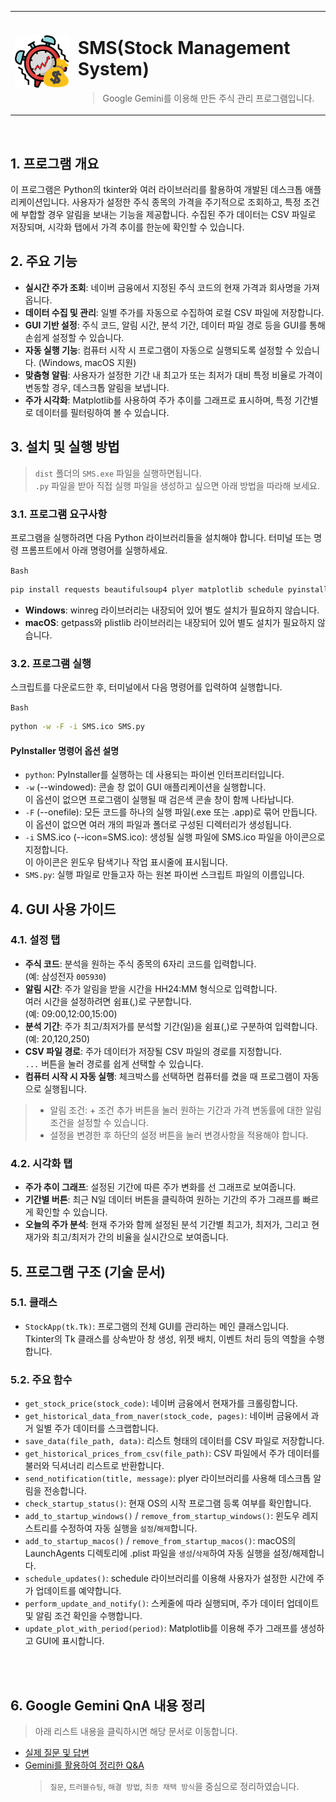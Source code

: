 <table style="width:100%;">
  <tr style="width:100%;">
    <td style="width:20%;">
      <img src="./img/icon.png" style="width:100px;" alt="SMS 아이콘" />
    </td>
    <td style="width:80%;">
      <h1>SMS(Stock Management System)</h1>
      <blockquote>Google Gemini를 이용해 만든 주식 관리 프로그램입니다.</blockquote>
    </td>
  </tr>
</table>

<br>

## 1. 프로그램 개요
이 프로그램은 Python의 tkinter와 여러 라이브러리를 활용하여 개발된 데스크톱 애플리케이션입니다. 사용자가 설정한 주식 종목의 가격을 주기적으로 조회하고, 특정 조건에 부합할 경우 알림을 보내는 기능을 제공합니다. 수집된 주가 데이터는 CSV 파일로 저장되며, 시각화 탭에서 가격 추이를 한눈에 확인할 수 있습니다.

## 2. 주요 기능
- **실시간 주가 조회**: 네이버 금융에서 지정된 주식 코드의 현재 가격과 회사명을 가져옵니다.
- **데이터 수집 및 관리**: 일별 주가를 자동으로 수집하여 로컬 CSV 파일에 저장합니다.
- **GUI 기반 설정**: 주식 코드, 알림 시간, 분석 기간, 데이터 파일 경로 등을 GUI를 통해 손쉽게 설정할 수 있습니다.
- **자동 실행 기능**: 컴퓨터 시작 시 프로그램이 자동으로 실행되도록 설정할 수 있습니다. (Windows, macOS 지원)
- **맞춤형 알림**: 사용자가 설정한 기간 내 최고가 또는 최저가 대비 특정 비율로 가격이 변동할 경우, 데스크톱 알림을 보냅니다.
- **주가 시각화**: Matplotlib를 사용하여 주가 추이를 그래프로 표시하며, 특정 기간별로 데이터를 필터링하여 볼 수 있습니다.

## 3. 설치 및 실행 방법
> `dist` 폴더의 `SMS.exe` 파일을 실행하면됩니다.  
> `.py` 파일을 받아 직접 실행 파일을 생성하고 싶으면 아래 방법을 따라해 보세요.

### 3.1. 프로그램 요구사항
프로그램을 실행하려면 다음 Python 라이브러리들을 설치해야 합니다. 터미널 또는 명령 프롬프트에서 아래 명령어를 실행하세요.

`Bash`
```Bash
pip install requests beautifulsoup4 plyer matplotlib schedule pyinstaller
```
- **Windows**: winreg 라이브러리는 내장되어 있어 별도 설치가 필요하지 않습니다.
- **macOS**: getpass와 plistlib 라이브러리는 내장되어 있어 별도 설치가 필요하지 않습니다.

### 3.2. 프로그램 실행
스크립트를 다운로드한 후, 터미널에서 다음 명령어를 입력하여 실행합니다.

`Bash`
```Bash
python -w -F -i SMS.ico SMS.py
```

#### PyInstaller 명령어 옵션 설명
- `python`: PyInstaller를 실행하는 데 사용되는 파이썬 인터프리터입니다.
- `-w` (--windowed): 콘솔 창 없이 GUI 애플리케이션을 실행합니다.  
    이 옵션이 없으면 프로그램이 실행될 때 검은색 콘솔 창이 함께 나타납니다.
- `-F` (--onefile): 모든 코드를 하나의 실행 파일(.exe 또는 .app)로 묶어 만듭니다.  
    이 옵션이 없으면 여러 개의 파일과 폴더로 구성된 디렉터리가 생성됩니다.
- `-i` SMS.ico (--icon=SMS.ico): 생성될 실행 파일에 SMS.ico 파일을 아이콘으로 지정합니다.  
    이 아이콘은 윈도우 탐색기나 작업 표시줄에 표시됩니다.
- `SMS.py`: 실행 파일로 만들고자 하는 원본 파이썬 스크립트 파일의 이름입니다.

## 4. GUI 사용 가이드
### 4.1. 설정 탭
- **주식 코드**: 분석을 원하는 주식 종목의 6자리 코드를 입력합니다.  
    (예: 삼성전자 `005930`)
- **알림 시간**: 주가 알림을 받을 시간을 HH24:MM 형식으로 입력합니다.  
    여러 시간을 설정하려면 쉼표(,)로 구분합니다.  
    (예: 09:00,12:00,15:00)
- **분석 기간**: 주가 최고/최저가를 분석할 기간(일)을 쉼표(,)로 구분하여 입력합니다.  
    (예: 20,120,250)
- **CSV 파일 경로**: 주가 데이터가 저장될 CSV 파일의 경로를 지정합니다.  
    `...` 버튼을 눌러 경로를 쉽게 선택할 수 있습니다.
- **컴퓨터 시작 시 자동 실행**: 체크박스를 선택하면 컴퓨터를 켰을 때 프로그램이 자동으로 실행됩니다.

> - 알림 조건: + 조건 추가 버튼을 눌러 원하는 기간과 가격 변동률에 대한 알림 조건을 설정할 수 있습니다.  
> - 설정을 변경한 후 하단의 설정 버튼을 눌러 변경사항을 적용해야 합니다.

### 4.2. 시각화 탭
- **주가 추이 그래프**: 설정된 기간에 따른 주가 변화를 선 그래프로 보여줍니다.
- **기간별 버튼**: 최근 N일 데이터 버튼을 클릭하여 원하는 기간의 주가 그래프를 빠르게 확인할 수 있습니다.
- **오늘의 주가 분석**: 현재 주가와 함께 설정된 분석 기간별 최고가, 최저가, 그리고 현재가와 최고/최저가 간의 비율을 실시간으로 보여줍니다.

## 5. 프로그램 구조 (기술 문서)
### 5.1. 클래스
- `StockApp(tk.Tk)`: 프로그램의 전체 GUI를 관리하는 메인 클래스입니다.  
    Tkinter의 Tk 클래스를 상속받아 창 생성, 위젯 배치, 이벤트 처리 등의 역할을 수행합니다.

### 5.2. 주요 함수
- `get_stock_price(stock_code)`: 네이버 금융에서 현재가를 크롤링합니다.
- `get_historical_data_from_naver(stock_code, pages)`: 네이버 금융에서 과거 일별 주가 데이터를 스크랩합니다.
- `save_data(file_path, data)`: 리스트 형태의 데이터를 CSV 파일로 저장합니다.
- `get_historical_prices_from_csv(file_path)`: CSV 파일에서 주가 데이터를 불러와 딕셔너리 리스트로 반환합니다.
- `send_notification(title, message)`: plyer 라이브러리를 사용해 데스크톱 알림을 전송합니다.
- `check_startup_status()`: 현재 OS의 시작 프로그램 등록 여부를 확인합니다.
- `add_to_startup_windows()` / `remove_from_startup_windows()`: 윈도우 레지스트리를 수정하여 자동 실행을 `설정`/`해제`합니다.
- `add_to_startup_macos()` / `remove_from_startup_macos()`: macOS의 LaunchAgents 디렉토리에 .plist 파일을 `생성`/`삭제`하여 자동 실행을 설정/해제합니다.
- `schedule_updates()`: schedule 라이브러리를 이용해 사용자가 설정한 시간에 주가 업데이트를 예약합니다.
- `perform_update_and_notify()`: 스케줄에 따라 실행되며, 주가 데이터 업데이트 및 알림 조건 확인을 수행합니다.
- `update_plot_with_period(period)`: Matplotlib를 이용해 주가 그래프를 생성하고 GUI에 표시합니다.

<br><br>

## 6. Google Gemini QnA 내용 정리
> 아래 리스트 내용을 클릭하시면 해당 문서로 이동합니다.  

- [실제 질문 및 답변](./document/%EA%B5%AC%EA%B8%80%20gemini%20SMS%20%ED%94%84%EB%A1%9C%EA%B7%B8%EB%9E%A8%20%EA%B0%9C%EB%B0%9C%20%EC%A7%88%EB%AC%B8%20%EB%8B%B5%EB%B3%80%20%EB%AA%A8%EC%9D%8C.txt)
- [Gemini를 활용하여 정리한 Q&A](./document/Google_Gemini_QnA_summary.md)
  > `질문`, `트러블슈팅`, `해결 방법`, `최종 채택 방식`을 중심으로 정리하였습니다.